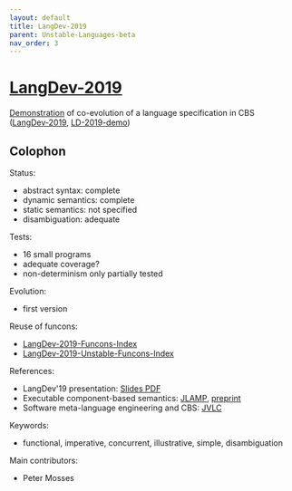 ```yaml
---
layout: default
title: LangDev-2019
parent: Unstable-Languages-beta
nav_order: 3
---
```


[LangDev-2019]
==============

[Demonstration] of co-evolution of a language specification in CBS
([LangDev-2019], [LD-2019-demo])

Colophon
--------

Status:
- abstract syntax:   complete
- dynamic semantics: complete
- static semantics:  not specified
- disambiguation:    adequate

Tests:
- 16 small programs
- adequate coverage?
- non-determinism only partially tested

Evolution:
- first version

Reuse of funcons:
- [LangDev-2019-Funcons-Index]
- [LangDev-2019-Unstable-Funcons-Index]

References:
- LangDev'19 presentation:
    [Slides PDF](https://pdmosses.github.io/meetings/LangDev-2019/LangDev-2019-slides.pdf)
- Executable component-based semantics:
    [JLAMP](https://doi.org/10.1016/j.jlamp.2018.12.004),
    [preprint](https://pdmosses.github.io/papers/Binsbergen2019ECBS/preprint.pdf)
- Software meta-language engineering and CBS:
    [JVLC](https://doi.org/10.1016/j.jvlc.2018.11.003)

Keywords:
- functional, imperative, concurrent, illustrative, simple, disambiguation

Main contributors:
- Peter Mosses

[LangDev-2019]: /CBS-beta/Unstable-Languages-beta/LangDev-2019/LD-cbs/LD/LD-Start "CBS"

[LangDev Meetup 2019]: http://langdevcon.org "HOME PAGE"

[LD-2019-demo]: /CBS-beta/docs/LangDev-2019/LD-2019-demo

[Demonstration]: LD-demo

[LangDev-2019-Funcons-Index]: /CBS-beta/Unstable-Languages-beta/LangDev-2019/LD-cbs/LD/LD-Funcons-Index
[LangDev-2019-Unstable-Funcons-Index]: /CBS-beta/Unstable-Languages-beta/LangDev-2019/LD-cbs/LD/LD-Unstable-Funcons-Index
